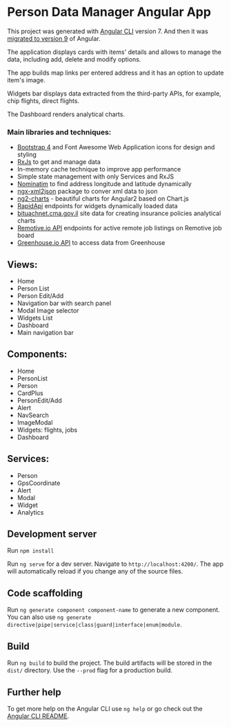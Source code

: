 # Person Data Manager Angular App

This project was generated with [Angular CLI](https://github.com/angular/angular-cli) version 7. And then it was [migrated to version 9](https://update.angular.io/#8.0:9.0l2) of Angular.

The application displays cards with items' details and allows to manage the data, including add, delete and modify options.

The app builds map links per entered address and it has an option to update item's image.

Widgets bar displays data extracted from the third-party APIs, for example, chip flights, direct flights.

The Dashboard renders analytical charts.


### Main libraries and techniques:

- [Bootstrap 4](https://getbootstrap.com/docs/4.4/getting-started/introduction/) and Font Awesome Web Application icons for   design and styling
- [RxJs](https://angular.io/guide/rx-library) to get and manage data
- In-memory cache technique to improve app performance
- Simple state management with only Services and RxJS
- [Nominatim](https://nominatim.org/release-docs/develop/api/Overview/) to find address longitude and latitude dynamically
- [ngx-xml2json](https://www.npmjs.com/package/ngx-xml2json) package to conver xml data to json
- [ng2-charts](https://www.npmjs.com/package/ng2-charts) - beautiful charts for Angular2 based on Chart.js
- [RapidApi](https://rapidapi.com/olehmirosh/api/plerdy/endpoints) endpoints for widgets dynamically loaded data
- [bituachnet.cma.gov.il](https://bituachnet.cma.gov.il/bituachTsuotUI/Tsuot/UI/dafmakdim.aspx) site data for creating insurance policies analytical charts
- [Remotive.io API](https://remotive.io/api-documentation) endpoints for active remote job listings on Remotive job board
- [Greenhouse.io API](https://www.greenhouse.io/api) to access data from Greenhouse

## Views:

- Home
- Person List
- Person Edit/Add
- Navigation bar with search panel
- Modal Image selector
- Widgets List
- Dashboard
- Main navigation bar

## Components:

- Home
- PersonList
- Person
- CardPlus
- PersonEdit/Add
- Alert
- NavSearch
- ImageModal
- Widgets: flights, jobs
- Dashboard

## Services:

- Person
- GpsCoordinate
- Alert
- Modal
- Widget
- Analytics

## Development server

Run `npm install`

Run `ng serve` for a dev server. Navigate to `http://localhost:4200/`. The app will automatically reload if you change any of the source files.

## Code scaffolding

Run `ng generate component component-name` to generate a new component. You can also use `ng generate directive|pipe|service|class|guard|interface|enum|module`.

## Build

Run `ng build` to build the project. The build artifacts will be stored in the `dist/` directory. Use the `--prod` flag for a production build.

## Further help

To get more help on the Angular CLI use `ng help` or go check out the [Angular CLI README](https://github.com/angular/angular-cli/blob/master/README.md).
